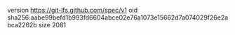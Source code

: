version https://git-lfs.github.com/spec/v1
oid sha256:aabe99befd1b993fd6604abce02e76a1073e15662d7a074029f26e2abca2262b
size 2081

